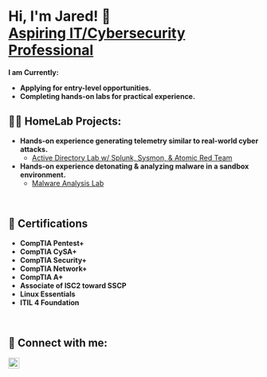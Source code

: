 <h1>Hi, I'm Jared! 👋 <br/><a href="https://www.linkedin.com/in/jaredwalker1/">Aspiring IT/Cybersecurity Professional</a> </h1>

<b> I am Currently: </b> 
- <b> Applying for entry-level opportunities. </b>
- <b> Completing hands-on labs for practical experience. </b>

<h2>👨‍💻 HomeLab Projects:</h2>

- <b>Hands-on experience generating telemetry similar to real-world cyber attacks. </b>
  - [Active Directory Lab w/ Splunk, Sysmon, & Atomic Red Team](https://github.com/jaredwalker1/Active-Directory-Project)
- <b>Hands-on experience detonating & analyzing malware in a sandbox environment. </b>
  - [Malware Analysis Lab](https://github.com/jaredwalker1/Malware-Analysis-Lab)


</br>

<h2> 📎 Certifications </h2>

- <b> CompTIA Pentest+ </b>
- <b> CompTIA CySA+ </b>
- <b> CompTIA Security+ </b>
- <b> CompTIA Network+ </b>
- <b> CompTIA A+ </b>
- <b> Associate of ISC2 toward SSCP </b>
- <b> Linux Essentials </b>
- <b> ITIL 4 Foundation </b>

</br>

<h2> 🤳 Connect with me: </h2> 


[<img align="left" alt="JaredWalker | LinkedIn" width="22px" src="https://i.imgur.com/juVYkbg.png" />][linkedin]


[linkedin]: https://linkedin.com/in/jaredwalker1

